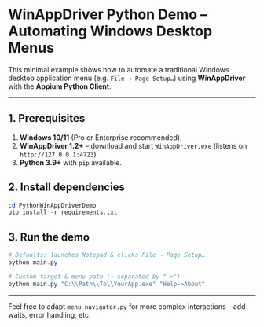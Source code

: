 # WinAppDriver Python Demo – Automating Windows Desktop Menus

This minimal example shows how to automate a traditional Windows desktop application menu (e.g. `File → Page Setup…`) using **WinAppDriver** with the **Appium Python Client**.

---

## 1. Prerequisites

1. **Windows 10/11** (Pro or Enterprise recommended).
2. **WinAppDriver 1.2+** – download and start `WinAppDriver.exe` (listens on `http://127.0.0.1:4723`).
3. **Python 3.9+** with `pip` available.

## 2. Install dependencies

```powershell
cd PythonWinAppDriverDemo
pip install -r requirements.txt
```

## 3. Run the demo

```powershell
# Defaults: launches Notepad & clicks File → Page Setup…
python main.py

# Custom target & menu path (→ separated by "->")
python main.py "C:\\Path\\To\\YourApp.exe" "Help->About"
```

---

Feel free to adapt `menu_navigator.py` for more complex interactions – add waits, error handling, etc. 